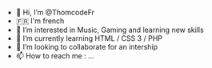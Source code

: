 - 👋 Hi, I’m @ThomcodeFr
- 🇫🇷 I'm french
- 👀 I’m interested in Music, Gaming and learning new skills
- 🌱 I’m currently learning HTML / CSS 3 / PHP
- 💞️ I’m looking to collaborate for an intership
- 📫 How to reach me : ...

<!---
ThomcodeFr/ThomcodeFr is a ✨ special ✨ repository because its `README.md` (this file) appears on your GitHub profile.
You can click the Preview link to take a look at your changes.
--->
